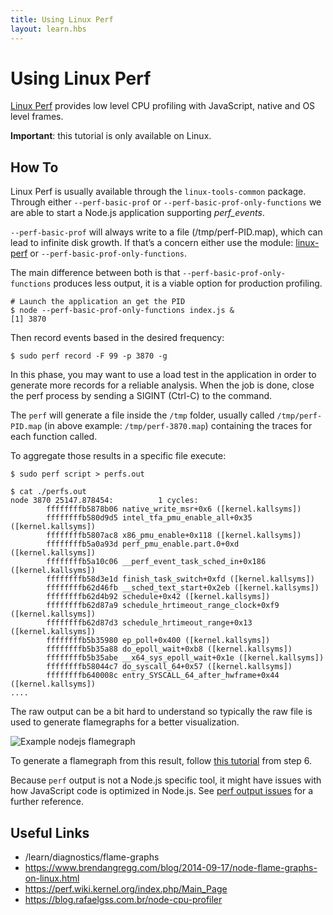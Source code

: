 ```yaml
---
title: Using Linux Perf
layout: learn.hbs
---
```


# Using Linux Perf

[Linux Perf](https://perf.wiki.kernel.org/index.php/Main_Page) provides low level CPU profiling with JavaScript,
native and OS level frames.

**Important**: this tutorial is only available on Linux.

## How To

Linux Perf is usually available through the `linux-tools-common` package. Through either `--perf-basic-prof` or
`--perf-basic-prof-only-functions` we are able to start a Node.js application supporting _perf_events_.

`--perf-basic-prof` will always write to a file (/tmp/perf-PID.map), which can lead to infinite disk growth.
If that’s a concern either use the module: [linux-perf](https://www.npmjs.com/package/linux-perf)
or `--perf-basic-prof-only-functions`.

The main difference between both is that `--perf-basic-prof-only-functions` produces less output, it is a viable option
for production profiling.

```console
# Launch the application an get the PID
$ node --perf-basic-prof-only-functions index.js &
[1] 3870
```

Then record events based in the desired frequency:

```console
$ sudo perf record -F 99 -p 3870 -g
```

In this phase, you may want to use a load test in the application in order to generate more records for a reliable
analysis. When the job is done, close the perf process by sending a SIGINT (Ctrl-C) to the command.

The `perf` will generate a file inside the `/tmp` folder, usually called `/tmp/perf-PID.map`
(in above example: `/tmp/perf-3870.map`) containing the traces for each function called.

To aggregate those results in a specific file execute:

```console
$ sudo perf script > perfs.out
```

```console
$ cat ./perfs.out
node 3870 25147.878454:          1 cycles:
        ffffffffb5878b06 native_write_msr+0x6 ([kernel.kallsyms])
        ffffffffb580d9d5 intel_tfa_pmu_enable_all+0x35 ([kernel.kallsyms])
        ffffffffb5807ac8 x86_pmu_enable+0x118 ([kernel.kallsyms])
        ffffffffb5a0a93d perf_pmu_enable.part.0+0xd ([kernel.kallsyms])
        ffffffffb5a10c06 __perf_event_task_sched_in+0x186 ([kernel.kallsyms])
        ffffffffb58d3e1d finish_task_switch+0xfd ([kernel.kallsyms])
        ffffffffb62d46fb __sched_text_start+0x2eb ([kernel.kallsyms])
        ffffffffb62d4b92 schedule+0x42 ([kernel.kallsyms])
        ffffffffb62d87a9 schedule_hrtimeout_range_clock+0xf9 ([kernel.kallsyms])
        ffffffffb62d87d3 schedule_hrtimeout_range+0x13 ([kernel.kallsyms])
        ffffffffb5b35980 ep_poll+0x400 ([kernel.kallsyms])
        ffffffffb5b35a88 do_epoll_wait+0xb8 ([kernel.kallsyms])
        ffffffffb5b35abe __x64_sys_epoll_wait+0x1e ([kernel.kallsyms])
        ffffffffb58044c7 do_syscall_64+0x57 ([kernel.kallsyms])
        ffffffffb640008c entry_SYSCALL_64_after_hwframe+0x44 ([kernel.kallsyms])
....
```

The raw output can be a bit hard to understand so typically the raw file is used to generate flamegraphs for a better
visualization.

![Example nodejs flamegraph](https://user-images.githubusercontent.com/26234614/129488674-8fc80fd5-549e-4a80-8ce2-2ba6be20f8e8.png)

To generate a flamegraph from this result, follow [this tutorial](/learn/diagnostics/flame-graphs#create-a-flame-graph-with-system-perf-tools)
from step 6.

Because `perf` output is not a Node.js specific tool, it might have issues with how JavaScript code is optimized in
Node.js. See [perf output issues](/learn/diagnostics/flame-graphs#perf-output-issues) for a
further reference.

## Useful Links

- /learn/diagnostics/flame-graphs
- https://www.brendangregg.com/blog/2014-09-17/node-flame-graphs-on-linux.html
- https://perf.wiki.kernel.org/index.php/Main_Page
- https://blog.rafaelgss.com.br/node-cpu-profiler
